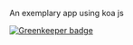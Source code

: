 An exemplary app using koa js


[![Greenkeeper badge](https://badges.greenkeeper.io/ayush000/koa-example.svg)](https://greenkeeper.io/)